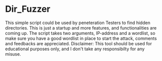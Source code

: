 # Dir_Fuzzer
This simple script could be used by peneteration Testers to find hidden directories. This is just a startup and more features, and functionalities are coming up. The script takes two arguments, IP-address and a wordlist, so make sure you have a good wordlist in place to start the attack, comments and feedbacks are appreciated.
Disclaimer: This tool should be used for educational purposes only, and I don't take any responsibilty for any misuse.
